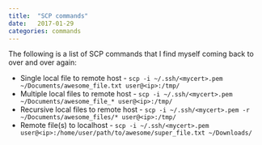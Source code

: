 ```yaml
---
title:  "SCP commands"
date:   2017-01-29
categories: commands
---
```


The following is a list of SCP commands that I find myself coming back to over and over again:

* Single local file to remote host - `scp -i ~/.ssh/<mycert>.pem ~/Documents/awesome_file.txt user@<ip>:/tmp/`
* Multiple local files to remote host - `scp -i ~/.ssh/<mycert>.pem ~/Documents/awesome_file_* user@<ip>:/tmp/`
* Recursive local files to remote host - `scp -i ~/.ssh/<mycert>.pem -r ~/Documents/awesome_files/* user@<ip>:/tmp/`
* Remote file(s) to localhost - `scp -i ~/.ssh/<mycert>.pem user@<ip>:/home/user/path/to/awesome/super_file.txt ~/Downloads/`